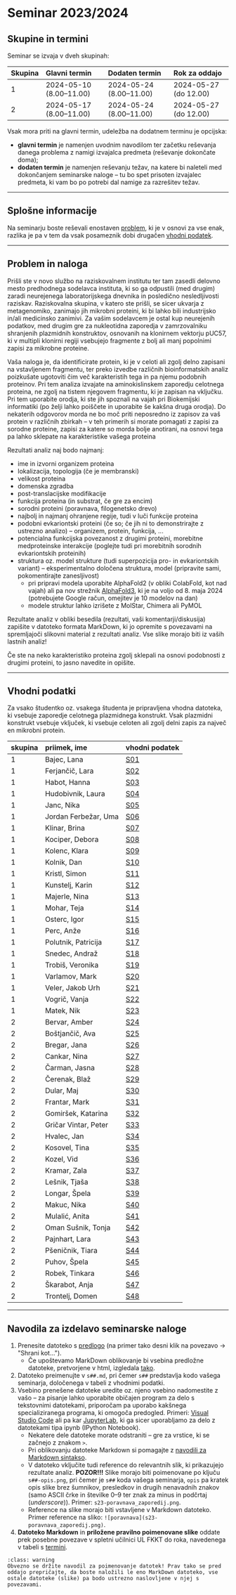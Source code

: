 # Seminar 2023/2024

## Skupine in termini

Seminar se izvaja v dveh skupinah:

| Skupina | Glavni termin           | Dodaten termin          | Rok za oddajo         |
|:--------|:------------------------|:------------------------|:----------------------|
| 1       | 2024-05-10 (8.00–11.00) | 2024-05-24 (8.00–11.00) | 2024-05-27 (do 12.00) |
| 2       | 2024-05-17 (8.00–11.00) | 2024-05-24 (8.00–11.00) | 2024-05-27 (do 12.00) |

Vsak mora priti na glavni termin, udeležba na dodatnem terminu je opcijska:
- **glavni termin** je namenjen uvodnim navodilom ter začetku reševanja danega problema z namigi izvajalca predmeta (reševanje dokončate doma);
- **dodaten termin** je namenjen reševanju težav, na katere bi naleteli med dokončanjem seminarske naloge – tu bo spet prisoten izvajalec predmeta, ki vam bo po potrebi dal namige za razrešitev težav.

---
## Splošne informacije

Na seminarju boste reševali enostaven [problem](#problem-in-naloga), ki je v osnovi za vse enak, razlika je pa v tem da vsak posameznik dobi drugačen [vhodni podatek](#vhodni-podatki).

---
## Problem in naloga

Prišli ste v novo službo na raziskovalnem institutu ter tam zasedli delovno mesto predhodnega sodelavca instituta, ki so ga odpustili (med drugim) zaradi neurejenega laboratorijskega dnevnika in posledično nesledljivosti raziskav. Raziskovalna skupina, v katero ste prišli, se sicer ukvarja z metagenomiko, zanimajo jih mikrobni proteini, ki bi lahko bili industrijsko in/ali medicinsko zanimivi. Za vašim sodelavcem je ostal kup neurejenih podatkov, med drugim gre za nukleotidna zaporedja v zamrzovalniku shranjenih plazmidnih konstruktov, osnovanih na klonirnem vektorju pUC57, ki v multipli klonirni regiji vsebujejo fragmente z bolj ali manj popolnimi zapisi za mikrobne proteine.

Vaša naloga je, da identificirate protein, ki je v celoti ali zgolj delno zapisani na vstavljenem fragmentu, ter preko izvedbe različnih bioinformatskih analiz poizkušate ugotoviti čim več karakteristih tega in pa njemu podobnih proteinov. Pri tem analiza izvajate na aminokislinskem zaporedju celotnega proteina, ne zgolj na tistem njegovem fragmentu, ki je zapisan na vključku. Pri tem uporabite orodja, ki ste jih spoznali na vajah pri Biokemijski informatiki (po želji lahko poiščete in uporabite še kakšna druga orodja). Do nekaterih odgovorov morda ne bo moč priti neposredno iz zapisov za vaš protein v različnih zbirkah – v teh primerih si morate pomagati z zapisi za sorodne proteine, zapisi za katere so morda bolje anotirani, na osnovi tega pa lahko sklepate na karakteristike vašega proteina

Rezultati analiz naj bodo najmanj:
- ime in izvorni organizem proteina
- lokalizacija, topologija (če je membranski)
- velikost proteina
- domenska zgradba
- post-translacijske modifikacije
- funkcija proteina (in substrat, če gre za encim)
- sorodni proteini (poravnava, filogenetsko drevo)
- najbolj in najmanj ohranjene regije, tudi v luči funkcije proteina
- podobni evkariontski proteini (če so; če jih ni to demonstrirajte z ustrezno analizo) – organizem, protein, funkcija, ...
- potencialna funkcijska povezanost z drugimi proteini, morebitne medproteinske interakcije (poglejte tudi pri morebitnih sorodnih evkariontskih proteinih)
- struktura oz. model strukture (tudi superpozicija pro- in evkariontskih variant) – eksperimentalno določena struktura, model (pripravite sami, pokomentirajte zanesljivost)
  - pri pripravi modela uporabite AlphaFold2 (v obliki ColabFold, kot nad vajah) ali pa nov strežnik [AlphaFold3](https://alphafoldserver.com), ki je na voljo od 8. maja 2024 (potrebujete Google račun, omejitev je 10 modelov na dan)
  - modele struktur lahko izrišete z MolStar, Chimera ali PyMOL

Rezultate analiz v obliki besedila (rezultati, vaši komentarji/diskusija) zapišite v datoteko formata MarkDown, ki jo opremite s povezavami na spremljajoči slikovni material z rezultati analiz. Vse slike morajo biti iz vaših lastnih analiz!

Če ste na neko karakteristiko proteina zgolj sklepali na osnovi podobnosti z drugimi proteini, to jasno navedite in opišite.

---
## Vhodni podatki

Za vsako študentko oz. vsakega študenta je pripravljena vhodna datoteka, ki vsebuje zaporedje celotnega plazmidnega konstrukt. Vsak plazmidni konstrukt vsebuje vključek, ki vsebuje celoten ali zgolj delni zapis za največ en mikrobni protein.

| skupina | priimek, ime | vhodni podatek |
|:--------|:-------------|:---------------|
| 1 | Bajec, Lana | [S01](naloge/s01-input.md) |
| 1 | Ferjančič, Lara | [S02](naloge/s02-input.md) |
| 1 | Habot, Hanna | [S03](naloge/s03-input.md) |
| 1 | Hudobivnik, Laura | [S04](naloge/s04-input.md) |
| 1 | Janc, Nika | [S05](naloge/s05-input.md) |
| 1 | Jordan Ferbežar, Uma | [S06](naloge/s06-input.md) |
| 1 | Klinar, Brina | [S07](naloge/s07-input.md) |
| 1 | Kociper, Debora | [S08](naloge/s08-input.md) |
| 1 | Kolenc, Klara | [S09](naloge/s09-input.md) |
| 1 | Kolnik, Dan | [S10](naloge/s10-input.md) |
| 1 | Kristl, Simon | [S11](naloge/s11-input.md) |
| 1 | Kunstelj, Karin | [S12](naloge/s12-input.md) |
| 1 | Majerle, Nina | [S13](naloge/s13-input.md) |
| 1 | Mohar, Teja | [S14](naloge/s14-input.md) |
| 1 | Osterc, Igor | [S15](naloge/s15-input.md) |
| 1 | Perc, Anže | [S16](naloge/s16-input.md) |
| 1 | Polutnik, Patricija | [S17](naloge/s17-input.md) |
| 1 | Snedec, Andraž | [S18](naloge/s18-input.md) |
| 1 | Trobiš, Veronika | [S19](naloge/s19-input.md) |
| 1 | Varlamov, Mark | [S20](naloge/s20-input.md) |
| 1 | Veler, Jakob Urh | [S21](naloge/s21-input.md) |
| 1 | Vogrič, Vanja | [S22](naloge/s22-input.md) |
| 1 | Matek, Nik | [S23](naloge/s23-input.md) |
| 2 | Bervar, Amber | [S24](naloge/s24-input.md) |
| 2 | Boštjančič, Ava | [S25](naloge/s25-input.md) |
| 2 | Bregar, Jana | [S26](naloge/s26-input.md) |
| 2 | Cankar, Nina | [S27](naloge/s27-input.md) |
| 2 | Čarman, Jasna | [S28](naloge/s28-input.md) |
| 2 | Čerenak, Blaž | [S29](naloge/s29-input.md) |
| 2 | Dular, Maj | [S30](naloge/s30-input.md) |
| 2 | Frantar, Mark | [S31](naloge/s31-input.md) |
| 2 | Gomiršek, Katarina | [S32](naloge/s32-input.md) |
| 2 | Gričar Vintar, Peter | [S33](naloge/s33-input.md) |
| 2 | Hvalec, Jan | [S34](naloge/s34-input.md) |
| 2 | Kosovel, Tina | [S35](naloge/s35-input.md) |
| 2 | Kozel, Vid | [S36](naloge/s36-input.md) |
| 2 | Kramar, Zala | [S37](naloge/s37-input.md) |
| 2 | Lešnik, Tjaša | [S38](naloge/s38-input.md) |
| 2 | Longar, Špela | [S39](naloge/s39-input.md) |
| 2 | Makuc, Nika | [S40](naloge/s40-input.md) |
| 2 | Mulalić, Anita | [S41](naloge/s41-input.md) |
| 2 | Oman Sušnik, Tonja | [S42](naloge/s42-input.md) |
| 2 | Pajnhart, Lara | [S43](naloge/s43-input.md) |
| 2 | Pšeničnik, Tiara | [S44](naloge/s44-input.md) |
| 2 | Puhov, Špela | [S45](naloge/s45-input.md) |
| 2 | Robek, Tinkara | [S46](naloge/s46-input.md) |
| 2 | Škarabot, Anja | [S47](naloge/s47-input.md) |
| 2 | Trontelj, Domen | [S48](naloge/s48-input.md) |

---
## Navodila za izdelavo seminarske naloge

1. Prenesite datoteko s [predlogo](https://mpavsic.github.io/biokeminfo/_sources/seminar/seminar_2023-2024/seminar-predloga.md) (na primer tako desni klik na povezavo -> "Shrani kot...").
   - Če upoštevamo MarkDown oblikovanje bi vsebina predložne datoteke, pretvorjene v html, izgledala [tako](./seminar-predloga.md).
2. Datoteko preimenujte v `s##.md`, pri čemer `s##` predstavlja kodo vašega seminarja, določenega v tabeli z vhodnimi podatki.
3. Vsebino prenešene datoteke uredite oz. njeno vsebino nadomestite z vašo – za pisanje lahko uporabite običajen program za delo s tekstovnimi datotekami, priporočam pa uporabo kakšnega specializiranega programa, ki omogoča predogled. Primeri: [Visual Studio Code](https://code.visualstudio.com/) ali pa kar [JupyterLab](../priloge/jupyterlab.ipynb), ki ga sicer uporabljamo za delo z datotekami tipa ipynb (IPython Notebook).
   - Nekatere dele datoteke morate odstraniti – gre za vrstice, ki se začnejo z znakom `>`.
   - Pri oblikovanju datoteke Markdown si pomagajte z [navodili za Markdown sintakso](../../priloge/markdown.md).
   - V datoteko vključite tudi reference do relevantnih slik, ki prikazujejo rezultate analiz. **POZOR!!!** Slike morajo biti poimenovane po ključu `s##-opis.png`, pri čemer je `s##` koda vašega seminarja, `opis` pa kratek opis slike brez šumnikov, presledkov in drugih nenavadnih znakov (samo ASCII črke in številke 0–9 ter znak za minus in podčrtaj (*underscore*)). Primer: `s23-poravnava_zaporedij.png`.
   - Reference na slike morajo biti vstavljene v Markdown datoteko. Primer reference na sliko: `![poravnava](s23-poravnava_zaporedij.png)`.
4. **Datoteko Markdown** in **priložene pravilno poimenovane slike** oddate prek posebne povezave v spletni učilnici UL FKKT do roka, navedenega v tabeli s [termini](#termini).

```{admonition} Poimenovanje datotek
:class: warning
Obvezno se držite navodil za poimenovanje datotek! Prav tako se pred oddajo prepričajte, da boste naložili le eno MarkDown datoteko, vse ostale datoteke (slike) pa bodo ustrezno naslovljene v njej s povezavami.
```